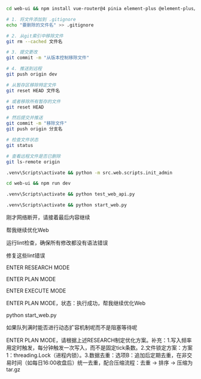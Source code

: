```bash
cd web-ui && npm install vue-router@4 pinia element-plus @element-plus/icons-vue axios
```

```bash
# 1. 将文件添加到 .gitignore
echo "要删除的文件名" >> .gitignore

# 2. 从git索引中移除文件
git rm --cached 文件名

# 3. 提交更改
git commit -m "从版本控制移除文件"

# 4. 推送到远程
git push origin dev
```

```bash
# 从暂存区移除特定文件
git reset HEAD 文件名

# 或者移除所有暂存的文件
git reset HEAD

# 然后提交并推送
git commit -m "移除文件"
git push origin 分支名
```

```bash
# 检查文件状态
git status

# 查看远程文件是否已删除
git ls-remote origin
```


```bash
.venv\Scripts\activate && python -m src.web.scripts.init_admin

cd web-ui && npm run dev

.venv\Scripts\activate && python test_web_api.py

.venv\Scripts\activate && python start_web.py
```

刚才网络断开，请接着最后内容继续

帮我继续优化Web

运行lint检查，确保所有修改都没有语法错误

修复这些lint错误

ENTER RESEARCH MODE

ENTER PLAN MODE

ENTER EXECUTE MODE

ENTER PLAN MODE，状态：执行成功，帮我继续优化Web

python start_web.py

如果队列满时能否进行动态扩容机制呢而不是阻塞等待呢



ENTER PLAN MODE，请根据上述RESEARCH制定优化方案。补充：1.写入频率用定时触发，每分钟触发一次写入，而不是固定tick条数。2.文件锁定方案：方案1：threading.Lock（进程内锁）。3.数据去重：选项B：追加后定期去重，在非交易时间（如每日16:00收盘后）统一去重，配合压缩流程：去重 → 排序 → 压缩为tar.gz